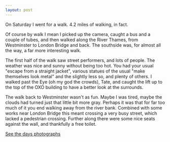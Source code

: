 ```yaml
---
layout: post
---
```


On Saturday I went for a walk. 4.2 miles of walking, in fact.

Of course by walk I mean I picked up the camera, caught a bus and a couple of tubes, and then walked along the River Thames, from Westminster to London Bridge and back. The southside was, for almost all the way, a far more interesting walk.

The first half of the walk saw street performers, and lots of people. The weather was nice and sunny without being too hot. You had your usual "escape from a straight jacket", various statues of the usual "make themselves look metal" and the slightly less so, and plenty of others. I walked past the Eye (oh my god the crowds), Tate, and caught the lift up to the top of the OXO building to have a better look at the surrounds.

The walk back to Westminster wasn't as fun. Maybe I was tired, maybe the clouds had turned just that little bit more gray. Perhaps it was that for far too much of it you end walking away from the river bank. Combined with some works near London Bridge this meant crossing a very busy street, which lacked a pedestrian crossing. Further along there were some nice seats against the wall, and thankfully a free toilet.

[See the days photographs](https://www.flickr.com/photos/pftqg/archives/date-posted/2007/07/28/)

